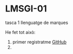 # LMSGI-01
tasca 1 llenguatge de marques

He fet tot això:
1. primer registratme [GitHub](https://github.com/)
2. 

